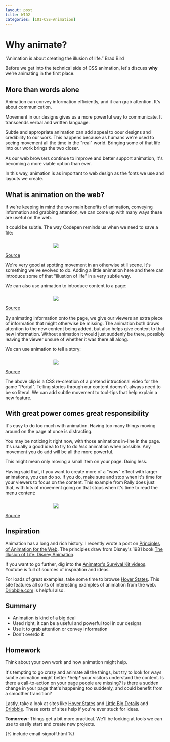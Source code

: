 ```yaml
---
layout: post
title: W1D2
categories: [101-CSS-Animation]
---
```


# Why animate?

<div class="quote callout">
  “Animation is about creating the illusion of life.” 
  <span>Brad Bird</span>
</div>

Before we get into the technical side of CSS animation, let's discuss **why** we're animating in the first place.

## More than words alone

Animation can convey information efficiently, and it can grab attention. It's about communication.

Movement in our designs gives us a more powerful way to communicate. It transcends verbal and written language.

Subtle and appropriate animation can add appeal to oour designs and credibility to our work. This happens because as humans we're used to seeing movement all the time in the "real" world. Bringing some of that life into our work brings the two closer.

As our web browsers continue to improve and better support animation, it's becoming a more viable option than ever.

In this way, animation is as important to web design as the fonts we use and layouts we create.


## What is animation on the web?

If we're keeping in mind the two main benefits of animation, conveying information and grabbing attention, we can come up with many ways these are useful on the web. 

It could be subtle. The way Codepen reminds us when we need to save a file:

<img src="http://hop.ie/images/courses/101/save_button.gif" style="max-width: 200px; margin: 24px auto 0; display: block;">

<p class="source"><a href="http://codepen.io">Source</a></p>

We're very good at spotting movement in an otherwise still scene. It's something we've evolved to do. Adding a little animation here and there can introduce some of that "illustion of life" in a very subtle way.

We can also use animation to introduce content to a page:

<img src="http://hop.ie/images/courses/101/list_item.gif" style="max-width: 200px; margin: 24px auto 0; display: block;">

<p class="source"><a href="https://cssanimation.rocks/list-items/">Source</a></p>

By animating information onto the page, we give our viewers an extra piece of information that might otherwise be missing. The animation both draws attention to the new content being added, but also helps give context to that new information. Without animation it would just suddenly be there, possibly leaving the viewer unsure of whether it was there all along.

We can use animation to tell a story:

<img src="http://hop.ie/images/courses/101/portal.gif" style="max-width: 200px; margin: 24px auto 0; display: block;">

<p class="source"><a href="http://hop.ie/portal/">Source</a></p>

The above clip is a CSS re-creation of a pretend intructional video for the game "Portal". Telling stories through our content doensn't always need to be so literal. We can add subtle movement to tool-tips that help explain a new feature.

## With great power comes great responsibility

It's easy to do too much with animation. Having too many things moving around on the page at once is distracting. 

You may be noticing it right now, with those animations in-line in the page. It's usually a good idea to try to do *less* animation when possible. Any movement you do add will be all the more powerful.

This might mean only moving a small item on your page. Doing less.

Having said that, if you want to create more of a "wow" effect with larger animations, you can do so. If you do, make sure and stop when it's time for your viewers to focus on the content. This example from Rally does just that, with lots of movement going on that stops when it's time to read the menu content:

<img src="http://hop.ie/images/courses/101/ribbon.gif" style="max-width: 200px; margin: 24px auto 0; display: block;">

<p class="source"><a href="http://beta.rallyinteractive.com/national-parks/">Source</a></p>


## Inspiration

Animation has a long and rich history. I recently wrote a post on [Principles of Animation for the Web](https://cssanimation.rocks/principles/). The principles draw from Disney's 1981 book [The Illusion of Life: Disney Animation](http://en.wikipedia.org/wiki/12_basic_principles_of_animation).

If you want to go further, dig into the [Animator's Survival Kit videos](https://www.youtube.com/watch?v=loCiTO8qEMI). Youtube is full of sources of inspiration and ideas.

For loads of great examples, take some time to browse [Hover States](http://hoverstat.es/). This site features all sorts of interesting examples of animation from the web. [Dribbble.com](https://dribbble.com/) is helpful also.

## Summary

* Animation is kind of a big deal
* Used right, it can be a useful and powerful tool in our designs
* Use it to grab attention or convey information
* Don't overdo it

<div class="callout">
  <h2>Homework</h2>
  <p>Think about your own work and how animation might help.</p>
  <p>It's tempting to go crazy and animate all the things, but try to look for ways subtle animation might better *help* your visitors understand the content. Is there a call-to-action on your page people are missing? Is there a sudden change in your page that's happening too suddenly, and could benefit from a smoother transition?</p>
  <p>Lastly, take a look at sites like <a href="http://hoverstat.es/">Hover States</a> and <a href="http://littlebigdetails.com/">Little Big Details</a> and <a href="https://dribbble.com/">Dribbble</a>. These sorts of sites help if you're ever stuck for ideas.</p>
</div>

**Tomorrow:** Things get a bit more practical. We'll be looking at tools we can use to easily start and create new projects.

{% include email-signoff.html %}

